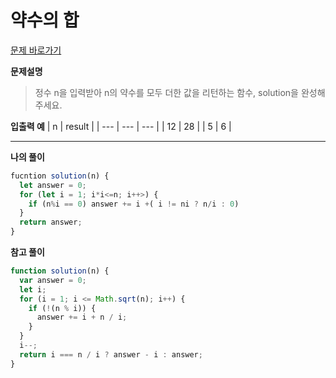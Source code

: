 # 약수의 합

[문제 바로가기](https://school.programmers.co.kr/learn/courses/30/lessons/12928)

**문제설명**

> 정수 n을 입력받아 n의 약수를 모두 더한 값을 리턴하는 함수, solution을 완성해주세요.

**입출력 예**
| n | result |
| --- | --- | --- |
| 12 | 28 |
| 5 | 6 |

---

**나의 풀이**

```javascript
fucntion solution(n) {
  let answer = 0;
  for (let i = 1; i*i<=n; i++>) {
    if (n%i == 0) answer += i +( i != ni ? n/i : 0)
  }
  return answer;
}
```

**참고 풀이**

```javascript
function solution(n) {
  var answer = 0;
  let i;
  for (i = 1; i <= Math.sqrt(n); i++) {
    if (!(n % i)) {
      answer += i + n / i;
    }
  }
  i--;
  return i === n / i ? answer - i : answer;
}
```
